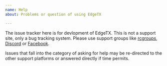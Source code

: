 ```yaml
---
name: Help
about: Problems or question of using EdgeTX

--- 
```


The issue tracker here is for devlopment of EdgeTX. This is not a
support site, only a bug tracking system. Please use support groups
like [rcgroups](https://rcgroups.com/), [Discord](https://discord.gg/wF9wUKnZ6H)
or [Facebook](https://www.facebook.com/groups/edgetx).

Issues that fall into the category of asking for help may be re-directed
to the other support platforms or answered directly if time permits. 

